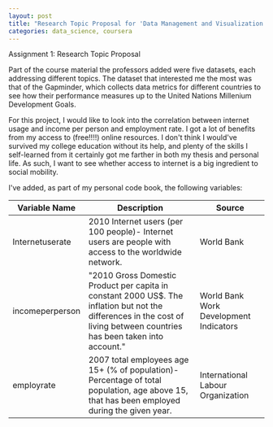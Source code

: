 ```yaml
---
layout: post
title: "Research Topic Proposal for 'Data Management and Visualization'"
categories: data_science, coursera
---
```


Assignment 1: Research Topic Proposal

Part of the course material the professors added were five datasets, each addressing different topics. The dataset that interested
me the most was that of the Gapminder, which collects data metrics for different countries to see how their performance measures up
to the United Nations Millenium Development Goals. 

For this project, I would like to look into the correlation between internet usage and income per person and employment rate. 
I got a lot of benefits from my access to (free!!!!) online resources. I don't think I would've survived my college education 
without its help, and plenty of the skills I self-learned from it certainly got me farther in both my thesis and personal life. As 
such, I want to see whether access to internet is a big ingredient to social mobility. 

I've added, as part of my personal code book, the following variables:

| Variable Name | Description | Source |
|---|---|---|
|Internetuserate|2010 Internet users (per 100 people)- Internet users are people with access to the worldwide network.|World Bank|
|incomeperperson|"2010 Gross Domestic Product per capita in constant 2000 US$. The inflation but not the differences in the cost of living between countries has been taken into account."|World Bank Work Development Indicators|
|employrate|2007 total employees age 15+ (% of population)- Percentage of total population, age above 15, that has been employed during the given year.|International Labour Organization| 

